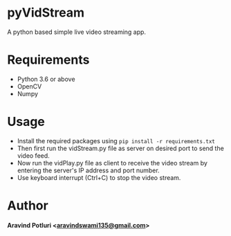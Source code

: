 # pyVidStream
A python based simple live video streaming app.

# Requirements
- Python 3.6 or above
- OpenCV
- Numpy

# Usage
- Install the required packages using `pip install -r requirements.txt`
- Then first run the vidStream.py file as server on desired port to send the video feed.
- Now run the vidPlay.py file as client to receive the video stream by entering the server's IP address and port number.
- Use keyboard interrupt (Ctrl+C) to stop the video stream.

# Author
#### Aravind Potluri \<aravindswami135@gmail.com\>